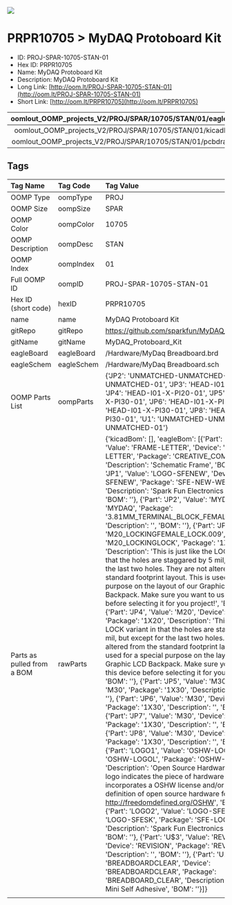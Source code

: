 


  
![][im]
# PRPR10705 > MyDAQ Protoboard Kit

- ID: PROJ-SPAR-10705-STAN-01
- Hex ID: PRPR10705
- Name: MyDAQ Protoboard Kit
- Description: MyDAQ Protoboard Kit
- Long Link: [http://oom.lt/PROJ-SPAR-10705-STAN-01](http://oom.lt/PROJ-SPAR-10705-STAN-01)
- Short Link: [http://oom.lt/PRPR10705](http://oom.lt/PRPR10705)
  

|oomlout_OOMP_projects_V2/PROJ/SPAR/10705/STAN/01/eagleImage.png|oomlout_OOMP_projects_V2/PROJ/SPAR/10705/STAN/01/eagleSchemImage.png|oomlout_OOMP_projects_V2/PROJ/SPAR/10705/STAN/01/kicadPcb3dFront.png|oomlout_OOMP_projects_V2/PROJ/SPAR/10705/STAN/01/kicadPcb3dBack.png|
| :---: | :---: | :---: | :---: |
|oomlout_OOMP_projects_V2/PROJ/SPAR/10705/STAN/01/kicadPcb3d.png|oomlout_OOMP_projects_V2/PROJ/SPAR/10705/STAN/01/bomBack.png|oomlout_OOMP_projects_V2/PROJ/SPAR/10705/STAN/01/bomFront.png|oomlout_OOMP_projects_V2/PROJ/SPAR/10705/STAN/01/pcbdraw.svg|
|oomlout_OOMP_projects_V2/PROJ/SPAR/10705/STAN/01/pcbdrawBack.svg||||

## Tags
  

|Tag Name|Tag Code|Tag Value|
| :--- | :--- | :--- |
|OOMP Type|oompType|PROJ|
|OOMP Size|oompSize|SPAR|
|OOMP Color|oompColor|10705|
|OOMP Description|oompDesc|STAN|
|OOMP Index|oompIndex|01|
|Full OOMP ID|oompID|PROJ-SPAR-10705-STAN-01|
|Hex ID (short code)|hexID|PRPR10705|
|name|name|MyDAQ Protoboard Kit|
|gitRepo|gitRepo|https://github.com/sparkfun/MyDAQ_Protoboard_Kit|
|gitName|gitName|MyDAQ_Protoboard_Kit|
|eagleBoard|eagleBoard|/Hardware/MyDaq Breadboard.brd|
|eagleSchem|eagleSchem|/Hardware/MyDaq Breadboard.sch|
|OOMP Parts List|oompParts|{'JP2': 'UNMATCHED-UNMATCHED-X-UNMATCHED-01', 'JP3': 'HEAD-I01-X-PI20-01', 'JP4': 'HEAD-I01-X-PI20-01', 'JP5': 'HEAD-I01-X-PI30-01', 'JP6': 'HEAD-I01-X-PI30-01', 'JP7': 'HEAD-I01-X-PI30-01', 'JP8': 'HEAD-I01-X-PI30-01', 'U1': 'UNMATCHED-UNMATCHED-X-UNMATCHED-01'}|
|Parts as pulled from a BOM|rawParts|{'kicadBom': [], 'eagleBom': [{'Part': 'FRAME2', 'Value': 'FRAME-LETTER', 'Device': 'FRAME-LETTER', 'Package': 'CREATIVE_COMMONS', 'Description': 'Schematic Frame', 'BOM': ''}, {'Part': 'JP1', 'Value': 'LOGO-SFENEW', 'Device': 'LOGO-SFENEW', 'Package': 'SFE-NEW-WEBLOGO', 'Description': 'Spark Fun Electronics PCB Logo', 'BOM': ''}, {'Part': 'JP2', 'Value': 'MYDAQ', 'Device': 'MYDAQ', 'Package': '3.81MM_TERMINAL_BLOCK_FEMALE_LOCKING', 'Description': '', 'BOM': ''}, {'Part': 'JP3', 'Value': 'M20_LOCKINGFEMALE_LOCK.009', 'Device': 'M20_LOCKINGLOCK', 'Package': '1X20_LOCK', 'Description': 'This is just like the LOCK variant in that the holes are staggared by 5 mil, but except for the last two holes.  They are not altered from the standard footprint layout.  This is used for a special purpose on the layout of our Graphic LCD Backpack.  Make sure you want to use this device before selecting it for you project!', 'BOM': ''}, {'Part': 'JP4', 'Value': 'M20', 'Device': 'M20', 'Package': '1X20', 'Description': 'This is just like the LOCK variant in that the holes are staggared by 5 mil, but except for the last two holes.  They are not altered from the standard footprint layout.  This is used for a special purpose on the layout of our Graphic LCD Backpack.  Make sure you want to use this device before selecting it for you project!', 'BOM': ''}, {'Part': 'JP5', 'Value': 'M30', 'Device': 'M30', 'Package': '1X30', 'Description': '', 'BOM': ''}, {'Part': 'JP6', 'Value': 'M30', 'Device': 'M30', 'Package': '1X30', 'Description': '', 'BOM': ''}, {'Part': 'JP7', 'Value': 'M30', 'Device': 'M30', 'Package': '1X30', 'Description': '', 'BOM': ''}, {'Part': 'JP8', 'Value': 'M30', 'Device': 'M30', 'Package': '1X30', 'Description': '', 'BOM': ''}, {'Part': 'LOGO1', 'Value': 'OSHW-LOGOL', 'Device': 'OSHW-LOGOL', 'Package': 'OSHW-LOGO-L', 'Description': 'Open Source Hardware Logo This logo indicates the piece of hardware it is found on incorporates a OSHW license and/or adheres to the definition of open source hardware found here: http://freedomdefined.org/OSHW', 'BOM': ''}, {'Part': 'LOGO2', 'Value': 'LOGO-SFESK', 'Device': 'LOGO-SFESK', 'Package': 'SFE-LOGO-FLAME', 'Description': 'Spark Fun Electronics PCB Logo', 'BOM': ''}, {'Part': 'U$3', 'Value': 'REVISION', 'Device': 'REVISION', 'Package': 'REVISION', 'Description': '', 'BOM': ''}, {'Part': 'U1', 'Value': 'BREADBOARDCLEAR', 'Device': 'BREADBOARDCLEAR', 'Package': 'BREADBOARD_CLEAR', 'Description': 'Breadboard Mini Self Adhesive', 'BOM': ''}]}|
||||



[im]: PROJ/SPAR/10705/STAN/01/kicadPcb3d_450.png
